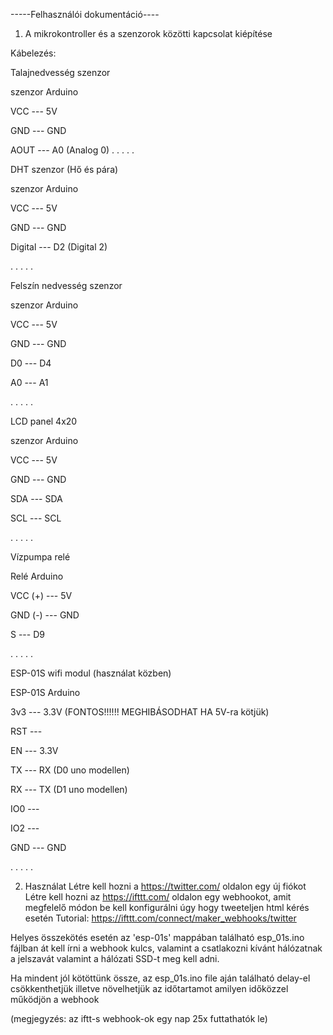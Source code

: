 -----Felhasználói dokumentáció----

1) A mikrokontroller és a szenzorok közötti kapcsolat kiépítése

Kábelezés:

Talajnedvesség szenzor

szenzor		Arduino

VCC	---	5V

GND	---	GND

AOUT	---	A0 (Analog 0)
.
.
.
.
.



DHT szenzor (Hő és pára)

szenzor		Arduino

VCC	---	5V

GND	---	GND

Digital	---	D2 (Digital 2)

.
.
.
.
.






Felszín nedvesség szenzor

szenzor		Arduino

VCC	---	5V

GND	---	GND

D0	---	D4

A0	---	A1


.
.
.
.
.





LCD panel 4x20

szenzor		Arduino

VCC	---	5V

GND	---	GND

SDA	---	SDA

SCL	---	SCL

.
.
.
.
.







Vízpumpa relé

Relé		Arduino

VCC (+)	---	5V

GND (-)	---	GND

S	---	D9

.
.
.
.
.






ESP-01S wifi modul (használat közben)

ESP-01S		Arduino

3v3	---	3.3V	(FONTOS!!!!!! MEGHIBÁSODHAT HA 5V-ra kötjük)

RST	---	

EN	---	3.3V

TX	---	RX (D0 uno modellen)

RX	---	TX (D1 uno modellen)

IO0	---	

IO2	---	

GND	---	GND



.
.
.
.
.






2) Használat
Létre kell hozni a https://twitter.com/ oldalon egy új fiókot
Létre kell hozni az https://ifttt.com/ oldalon egy webhookot, amit megfelelő módon be kell konfigurálni úgy hogy tweeteljen html kérés esetén
Tutorial: https://ifttt.com/connect/maker_webhooks/twitter

Helyes összekötés esetén az 'esp-01s' mappában található esp_01s.ino fájlban át kell írni
a webhook kulcs, valamint a csatlakozni kívánt hálózatnak a jelszavát valamint a hálózati SSD-t meg kell adni.

Ha mindent jól kötöttünk össze, az esp_01s.ino file aján található delay-el csökkenthetjük illetve növelhetjük az időtartamot amilyen időközzel működjön a webhook

(megjegyzés: az iftt-s webhook-ok egy nap 25x futtathatók le)
